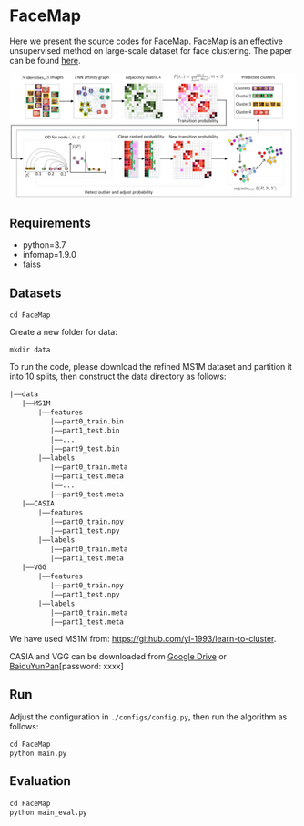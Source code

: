 # FaceMap
Here we present the source codes for FaceMap. FaceMap is an effective unsupervised method on large-scale dataset for face clustering. The paper can be found [here](./FaceMap.pdf). 

![FaceMap-framework](./FaceMap-framework.png)

## Requirements 
 - python=3.7
 - infomap=1.9.0
 - faiss


## Datasets 
```
cd FaceMap
```

Create a new folder for data:

```
mkdir data
```

To run the code, please download the refined MS1M dataset and partition it into 10 splits, then construct the data directory as follows:

```
|——data
   |——MS1M
       |——features
          |——part0_train.bin
          |——part1_test.bin
          |——...
          |——part9_test.bin
       |——labels
          |——part0_train.meta
          |——part1_test.meta
          |——...
          |——part9_test.meta
   |——CASIA
       |——features
          |——part0_train.npy
          |——part1_test.npy
       |——labels
          |——part0_train.meta
          |——part1_test.meta
   |——VGG
       |——features
          |——part0_train.npy
          |——part1_test.npy
       |——labels
          |——part0_train.meta
          |——part1_test.meta
```

We have used MS1M from: https://github.com/yl-1993/learn-to-cluster.

CASIA and VGG can be downloaded from [Google Drive]() or [BaiduYunPan]()[password: xxxx]


## Run 
Adjust the configuration in ```./configs/config.py```, then run the algorithm as follows:
```
cd FaceMap
python main.py
```

## Evaluation 
```
cd FaceMap
python main_eval.py
```
